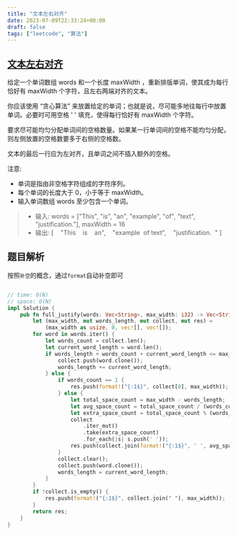 ```yaml
---
title: "文本左右对齐"
date: 2023-07-09T22:33:24+08:00
draft: false
tags: ["leetcode", "算法"]
---
```


## [文本左右对齐](https://leetcode.cn/problems/text-justification/)

给定一个单词数组 words 和一个长度 maxWidth ，重新排版单词，使其成为每行恰好有 maxWidth 个字符，且左右两端对齐的文本。

你应该使用 “贪心算法” 来放置给定的单词；也就是说，尽可能多地往每行中放置单词。必要时可用空格 ' ' 填充，使得每行恰好有 maxWidth 个字符。

要求尽可能均匀分配单词间的空格数量。如果某一行单词间的空格不能均匀分配，则左侧放置的空格数要多于右侧的空格数。

文本的最后一行应为左对齐，且单词之间不插入额外的空格。

注意:

- 单词是指由非空格字符组成的字符序列。
- 每个单词的长度大于 0，小于等于 maxWidth。
- 输入单词数组 words 至少包含一个单词。

>- 输入: words = ["This", "is", "an", "example", "of", "text", "justification."], maxWidth = 16
>- 输出:
[
   "This    is    an",
   "example  of text",
   "justification.  "
]

## 题目解析

按照`补空`的概念，通过`format`自动补空即可

```rust

// time: O(N)
// space: O(N)
impl Solution {
    pub fn full_justify(words: Vec<String>, max_width: i32) -> Vec<String> {
        let (max_width, mut words_length, mut collect, mut res) =
            (max_width as usize, 0, vec![], vec![]);
        for word in words.iter() {
            let words_count = collect.len();
            let current_word_length = word.len();
            if words_length + words_count + current_word_length <= max_width {
                collect.push(word.clone());
                words_length += current_word_length;
            } else {
                if words_count == 1 {
                    res.push(format!("{:1$}", collect[0], max_width));
                } else {
                    let total_space_count = max_width - words_length;
                    let avg_space_count = total_space_count / (words_count - 1);
                    let extra_space_count = total_space_count % (words_count - 1);
                    collect
                        .iter_mut()
                        .take(extra_space_count)
                        .for_each(|s| s.push(' '));
                    res.push(collect.join(format!("{:1$}", ' ', avg_space_count).as_str()));
                }
                collect.clear();
                collect.push(word.clone());
                words_length = current_word_length;
            }
        }
        if !collect.is_empty() {
            res.push(format!("{:1$}", collect.join(" "), max_width));
        }
        return res;
    }
}

```

